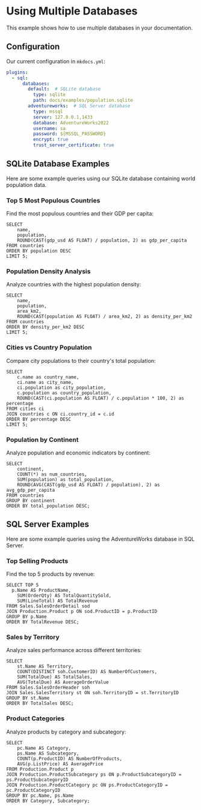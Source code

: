 # Using Multiple Databases

This example shows how to use multiple databases in your documentation.

## Configuration

Our current configuration in `mkdocs.yml`:

```yaml
plugins:
  - sql:
      databases:
        default:  # SQLite database
          type: sqlite
          path: docs/examples/population.sqlite
        adventureworks:  # SQL Server database
          type: mssql
          server: 127.0.0.1,1433
          database: AdventureWorks2022
          username: sa
          password: ${MSSQL_PASSWORD}
          encrypt: true
          trust_server_certificate: true
```

## SQLite Database Examples

Here are some example queries using our SQLite database containing world population data.

### Top 5 Most Populous Countries

Find the most populous countries and their GDP per capita:

```sql[default]
SELECT 
    name,
    population,
    ROUND(CAST(gdp_usd AS FLOAT) / population, 2) as gdp_per_capita
FROM countries 
ORDER BY population DESC 
LIMIT 5;
```

### Population Density Analysis

Analyze countries with the highest population density:

```sql[default]
SELECT 
    name,
    population,
    area_km2,
    ROUND(CAST(population AS FLOAT) / area_km2, 2) as density_per_km2
FROM countries 
ORDER BY density_per_km2 DESC
LIMIT 5;
```

### Cities vs Country Population

Compare city populations to their country's total population:

```sql[default]
SELECT 
    c.name as country_name,
    ci.name as city_name,
    ci.population as city_population,
    c.population as country_population,
    ROUND(CAST(ci.population AS FLOAT) / c.population * 100, 2) as percentage
FROM cities ci
JOIN countries c ON ci.country_id = c.id
ORDER BY percentage DESC
LIMIT 5;
```

### Population by Continent

Analyze population and economic indicators by continent:

```sql[default]
SELECT 
    continent,
    COUNT(*) as num_countries,
    SUM(population) as total_population,
    ROUND(AVG(CAST(gdp_usd AS FLOAT) / population), 2) as avg_gdp_per_capita
FROM countries
GROUP BY continent
ORDER BY total_population DESC;
```

## SQL Server Examples

Here are some example queries using the AdventureWorks database in SQL Server.

### Top Selling Products

Find the top 5 products by revenue:

```sql[adventureworks]
SELECT TOP 5
  p.Name AS ProductName,
    SUM(OrderQty) AS TotalQuantitySold,
    SUM(LineTotal) AS TotalRevenue
FROM Sales.SalesOrderDetail sod
JOIN Production.Product p ON sod.ProductID = p.ProductID
GROUP BY p.Name
ORDER BY TotalRevenue DESC;
```

### Sales by Territory

Analyze sales performance across different territories:

```sql[adventureworks]
SELECT 
    st.Name AS Territory,
    COUNT(DISTINCT soh.CustomerID) AS NumberOfCustomers,
    SUM(TotalDue) AS TotalSales,
    AVG(TotalDue) AS AverageOrderValue
FROM Sales.SalesOrderHeader soh
JOIN Sales.SalesTerritory st ON soh.TerritoryID = st.TerritoryID
GROUP BY st.Name
ORDER BY TotalSales DESC;
```

### Product Categories

Analyze products by category and subcategory:

```sql[adventureworks]
SELECT 
    pc.Name AS Category,
    ps.Name AS Subcategory,
    COUNT(p.ProductID) AS NumberOfProducts,
    AVG(p.ListPrice) AS AveragePrice
FROM Production.Product p
JOIN Production.ProductSubcategory ps ON p.ProductSubcategoryID = ps.ProductSubcategoryID
JOIN Production.ProductCategory pc ON ps.ProductCategoryID = pc.ProductCategoryID
GROUP BY pc.Name, ps.Name
ORDER BY Category, Subcategory;
```